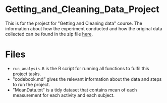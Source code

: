 # Getting_and_Cleaning_Data_Project

This is for the project for "Getting and Cleaning data" course. The information about how the experiment conducted and how the original data collected can be found in the zip file [here](https://d396qusza40orc.cloudfront.net/getdata%2Fprojectfiles%2FUCI%20HAR%20Dataset.zip).

# Files

- `run_analysis.R` is the R script for running all functions to fulfil this project tasks.
- "codebook.md" gives the relevant information about the data and steps to run the project.
- "MeanData.txt" is a tidy dataset that contains mean of each measurement for each activity and each subject.  